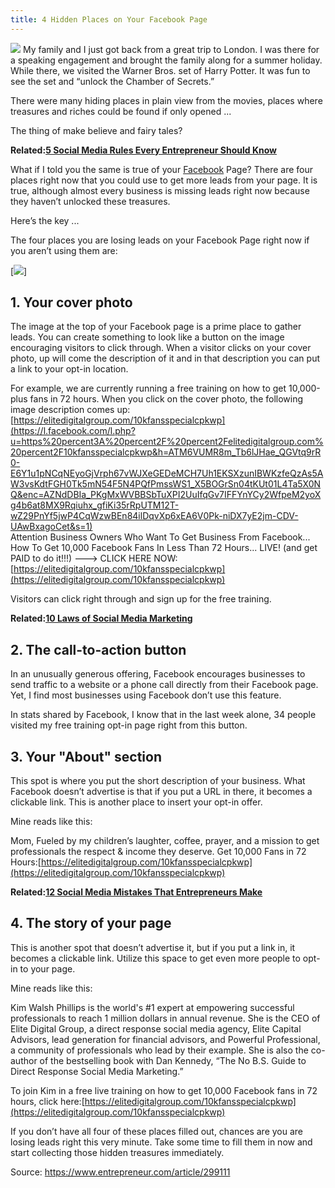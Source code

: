 ```yaml
---
title: 4 Hidden Places on Your Facebook Page
---
```


![](https://assets.entrepreneur.com/content/3x2/1300/20170830142050-GettyImages-502754407.jpeg)
My family and I just got back from a great trip to London. I was there for a speaking engagement and brought the family along for a summer holiday. While there, we visited the Warner Bros. set of Harry Potter. It was fun to see the set and “unlock the Chamber of Secrets.”

There were many hiding places in plain view from the movies, places where treasures and riches could be found if only opened ...

The thing of make believe and fairy tales?

**Related:**[**5 Social Media Rules Every Entrepreneur Should Know**](https://www.entrepreneur.com/article/www.entrepreneur.com/article/227016)

What if I told you the same is true of your [Facebook](https://www.entrepreneur.com/article/274404) Page? There are four places right now that you could use to get more leads from your page. It is true, although almost every business is missing leads right now because they haven’t unlocked these treasures.

Here’s the key ...

The four places you are losing leads on your Facebook Page right now if you aren’t using them are:

[![](https://assets.entrepreneur.com/images/misc/1503414915_4%20places.png)]

## 1. Your cover photo

The image at the top of your Facebook page is a prime place to gather leads. You can create something to look like a button on the image encouraging visitors to click through. When a visitor clicks on your cover photo, up will come the description of it and in that description you can put a link to your opt-in location.

For example, we are currently running a free training on how to get 10,000-plus fans in 72 hours. When you click on the cover photo, the following image description comes up:
[https://elitedigitalgroup.com/10kfansspecialcpkwp](https://l.facebook.com/l.php?u=https%20percent3A%20percent2F%20percent2Felitedigitalgroup.com%20percent2F10kfansspecialcpkwp&h=ATM6VUMR8m_Tb6lJHae_QGVtq9rR0-E6Y1u1pNCqNEyoGjVrph67vWJXeGEDeMCH7Uh1EKSXzunIBWKzfeQzAs5AW3vsKdtFGH0Tk5mN54F5N4PQfPmssWS1_X5BOGrSn04tKUt01L4Ta5X0NQ&enc=AZNdDBIa_PKgMxWVBBSbTuXPI2UuIfqGv7IFFYnYCy2WfpeM2yoXg4b6at8MX9Rqiuhx_gfiKi35rRpUTM12T-wZ29PnYf5jwP4CqWzwBEn84ilDqvXp6xEA6V0Pk-niDX7yE2jm-CDV-UAwBxagoCet&s=1)  
Attention Business Owners Who Want To Get Business From Facebook...
How To Get 10,000 Facebook Fans In Less Than 72 Hours... LIVE!
\(and get PAID to do it!!!\)
---&gt; CLICK HERE NOW:[https://elitedigitalgroup.com/10kfansspecialcpkwp](https://elitedigitalgroup.com/10kfansspecialcpkwp)

Visitors can click right through and sign up for the free training.

**Related:**[**10 Laws of Social Media Marketing**](https://www.entrepreneur.com/article/www.entrepreneur.com/article/218160)

## 2. The call-to-action button

In an unusually generous offering, Facebook encourages businesses to send traffic to a website or a phone call directly from their Facebook page. Yet, I find most businesses using Facebook don’t use this feature.

In stats shared by Facebook, I know that in the last week alone, 34 people visited my free training opt-in page right from this button.

## 3. Your "About" section

This spot is where you put the short description of your business. What Facebook doesn’t advertise is that if you put a URL in there, it becomes a clickable link. This is another place to insert your opt-in offer.

Mine reads like this:

Mom, Fueled by my children’s laughter, coffee, prayer, and a mission to get professionals the respect & income they deserve. Get 10,000 Fans in 72 Hours:[https://elitedigitalgroup.com/10kfansspecialcpkwp](https://elitedigitalgroup.com/10kfansspecialcpkwp)

**Related:**[**12 Social Media Mistakes That Entrepreneurs Make**](https://www.entrepreneur.com/article/www.entrepreneur.com/article/227245)

## 4. The story of your page

This is another spot that doesn’t advertise it, but if you put a link in, it becomes a clickable link. Utilize this space to get even more people to opt-in to your page.

Mine reads like this:

Kim Walsh Phillips is the world's \#1 expert at empowering successful professionals to reach 1 million dollars in annual revenue. She is the CEO of Elite Digital Group, a direct response social media agency, Elite Capital Advisors, lead generation for financial advisors, and Powerful Professional, a community of professionals who lead by their example. She is also the co-author of the bestselling book with Dan Kennedy, “The No B.S. Guide to Direct Response Social Media Marketing.”

To join Kim in a free live training on how to get 10,000 Facebook fans in 72 hours, click here:[https://elitedigitalgroup.com/10kfansspecialcpkwp](https://elitedigitalgroup.com/10kfansspecialcpkwp)

If you don’t have all four of these places filled out, chances are you are losing leads right this very minute. Take some time to fill them in now and start collecting those hidden treasures immediately.

Source: https://www.entrepreneur.com/article/299111

